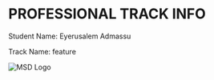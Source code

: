 # PROFESSIONAL TRACK INFO

Student Name: Eyerusalem Admassu

Track Name: feature


![MSD Logo](assets/msd-6th-batch-logo.png "MSD 6th Batch Logo")
